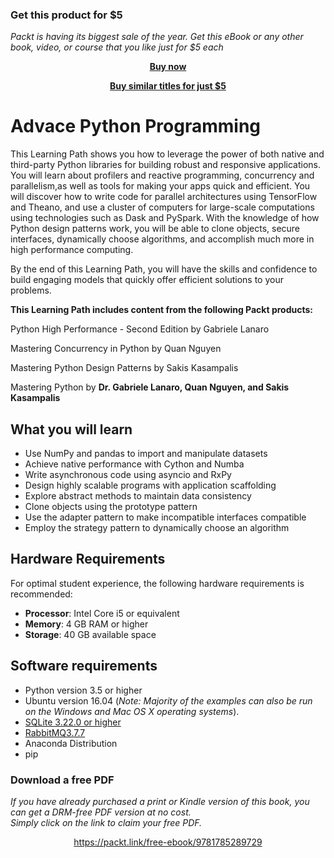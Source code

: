 
### Get this product for $5

<i>Packt is having its biggest sale of the year. Get this eBook or any other book, video, or course that you like just for $5 each</i>


<b><p align='center'>[Buy now](https://packt.link/9781785289729)</p></b>


<b><p align='center'>[Buy similar titles for just $5](https://subscription.packtpub.com/search)</p></b>


# Advace Python Programming
This Learning Path shows you how to leverage the power of both native and third-party Python libraries for building robust and responsive applications. You will learn about profilers and reactive programming, concurrency and parallelism,as well as tools for making your apps quick and efficient. You will discover how to write code for parallel architectures using TensorFlow and Theano, and use a cluster of computers for large-scale computations using technologies such as Dask and PySpark. With the knowledge of how Python design patterns work, you will be able to clone objects, secure interfaces, dynamically choose algorithms, and accomplish much more in high performance computing.

By the end of this Learning Path, you will have the skills and confidence to build engaging models that quickly offer efficient solutions to your problems.

**This Learning Path includes content from the following Packt products:**

Python High Performance - Second Edition by Gabriele Lanaro

Mastering Concurrency in Python by Quan Nguyen

Mastering Python Design Patterns by Sakis Kasampalis

Mastering Python by  **Dr. Gabriele Lanaro, Quan Nguyen, and Sakis Kasampalis**

## What you will learn
*	Use NumPy and pandas to import and manipulate datasets
*	Achieve native performance with Cython and Numba
*	Write asynchronous code using asyncio and RxPy
*	Design highly scalable programs with application scaffolding
*	Explore abstract methods to maintain data consistency
*	Clone objects using the prototype pattern
*	Use the adapter pattern to make incompatible interfaces compatible
*	Employ the strategy pattern to dynamically choose an algorithm

## Hardware Requirements
For optimal student experience, the following hardware requirements is recommended:
* __Processor__: Intel Core i5 or equivalent
* __Memory__: 4 GB RAM or higher
* __Storage__: 40 GB available space

## Software requirements
* Python version 3.5 or higher 
* Ubuntu version 16.04 (*Note: Majority of the examples can also be run on the Windows and Mac OS X operating systems*). 
* [SQLite 3.22.0 or higher](https://www.sqlite.org)
* [RabbitMQ3.7.7](https://www.rabbitmq.com/)
* Anaconda Distribution
* pip

### Download a free PDF

 <i>If you have already purchased a print or Kindle version of this book, you can get a DRM-free PDF version at no cost.<br>Simply click on the link to claim your free PDF.</i>
<p align="center"> <a href="https://packt.link/free-ebook/9781785289729">https://packt.link/free-ebook/9781785289729 </a> </p>